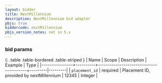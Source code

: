 ```yaml
---
layout: bidder
title: NextMillennium
description: NextMillennium bid adapter
pbjs: true
biddercode: nextMillennium
pbjs_version_notes: not in 5.x
---
```


### bid params

{: .table .table-bordered .table-striped }
| Name           | Scope    | Description                             | Example | Type    |
|----------------+----------+-----------------------------------------+---------|---------|
| `placement_id` | required | Placement ID, provided by nextMillennium | 12345   | Integer |
